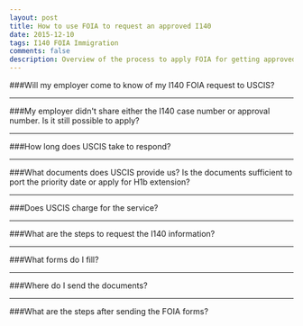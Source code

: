 ```yaml
---
layout: post
title: How to use FOIA to request an approved I140
date: 2015-12-10
tags: I140 FOIA Immigration
comments: false
description: Overview of the process to apply FOIA for getting approved I140 application.
---
```

###Will my employer come to know of my I140 FOIA request to USCIS?
* * *
###My employer didn't share either the I140 case number or approval number. Is it still possible to apply?
* * *
###How long does USCIS take to respond?
* * *
###What documents does USCIS provide us? Is the documents sufficient to port the priority date or apply for H1b extension?
* * *
###Does USCIS charge for the service?
* * *
###What are the steps to request the I140 information?
* * *
###What forms do I fill?
* * *
###Where do I send the documents?
* * *
###What are the steps after sending the FOIA forms?


